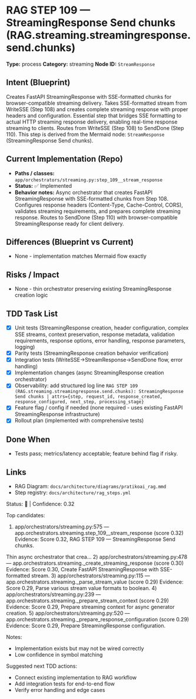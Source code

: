 # RAG STEP 109 — StreamingResponse Send chunks (RAG.streaming.streamingresponse.send.chunks)

**Type:** process
**Category:** streaming
**Node ID:** `StreamResponse`

## Intent (Blueprint)
Creates FastAPI StreamingResponse with SSE-formatted chunks for browser-compatible streaming delivery. Takes SSE-formatted stream from WriteSSE (Step 108) and creates complete streaming response with proper headers and configuration. Essential step that bridges SSE formatting to actual HTTP streaming response delivery, enabling real-time response streaming to clients. Routes from WriteSSE (Step 108) to SendDone (Step 110). This step is derived from the Mermaid node: `StreamResponse` (StreamingResponse Send chunks).

## Current Implementation (Repo)
- **Paths / classes:** `app/orchestrators/streaming.py:step_109__stream_response`
- **Status:** ✅ Implemented
- **Behavior notes:** Async orchestrator that creates FastAPI StreamingResponse with SSE-formatted chunks from Step 108. Configures response headers (Content-Type, Cache-Control, CORS), validates streaming requirements, and prepares complete streaming response. Routes to SendDone (Step 110) with browser-compatible StreamingResponse ready for client delivery.

## Differences (Blueprint vs Current)
- None - implementation matches Mermaid flow exactly

## Risks / Impact
- None - thin orchestrator preserving existing StreamingResponse creation logic

## TDD Task List
- [x] Unit tests (StreamingResponse creation, header configuration, complex SSE streams, context preservation, response metadata, validation requirements, response options, error handling, response parameters, logging)
- [x] Parity tests (StreamingResponse creation behavior verification)
- [x] Integration tests (WriteSSE→StreamResponse→SendDone flow, error handling)
- [x] Implementation changes (async StreamingResponse creation orchestrator)
- [x] Observability: add structured log line
  `RAG STEP 109 (RAG.streaming.streamingresponse.send.chunks): StreamingResponse Send chunks | attrs={step, request_id, response_created, response_configured, next_step, processing_stage}`
- [x] Feature flag / config if needed (none required - uses existing FastAPI StreamingResponse infrastructure)
- [x] Rollout plan (implemented with comprehensive tests)

## Done When
- Tests pass; metrics/latency acceptable; feature behind flag if risky.

## Links
- RAG Diagram: `docs/architecture/diagrams/pratikoai_rag.mmd`
- Step registry: `docs/architecture/rag_steps.yml`


<!-- AUTO-AUDIT:BEGIN -->
Status: 🔌  |  Confidence: 0.32

Top candidates:
1) app/orchestrators/streaming.py:575 — app.orchestrators.streaming.step_109__stream_response (score 0.32)
   Evidence: Score 0.32, RAG STEP 109 — StreamingResponse Send chunks.

Thin async orchestrator that crea...
2) app/orchestrators/streaming.py:478 — app.orchestrators.streaming._create_streaming_response (score 0.30)
   Evidence: Score 0.30, Create FastAPI StreamingResponse with SSE-formatted stream.
3) app/orchestrators/streaming.py:115 — app.orchestrators.streaming._parse_stream_value (score 0.29)
   Evidence: Score 0.29, Parse various stream value formats to boolean.
4) app/orchestrators/streaming.py:239 — app.orchestrators.streaming._prepare_stream_context (score 0.29)
   Evidence: Score 0.29, Prepare streaming context for async generator creation.
5) app/orchestrators/streaming.py:520 — app.orchestrators.streaming._prepare_response_configuration (score 0.29)
   Evidence: Score 0.29, Prepare StreamingResponse configuration.

Notes:
- Implementation exists but may not be wired correctly
- Low confidence in symbol matching

Suggested next TDD actions:
- Connect existing implementation to RAG workflow
- Add integration tests for end-to-end flow
- Verify error handling and edge cases
<!-- AUTO-AUDIT:END -->
